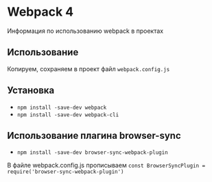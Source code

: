 # Webpack 4
 Информация по использованию webpack в проектах

## Использование
Копируем, сохраняем в проект файл `webpack.config.js`

## Установка
* `npm install -save-dev webpack`
* `npm install -save-dev webpack-cli`

## Использование плагина browser-sync
* `npm install -save-dev browser-sync-webpack-plugin`

В файле webpack.config.js прописываем `const BrowserSyncPlugin = require('browser-sync-webpack-plugin')`
